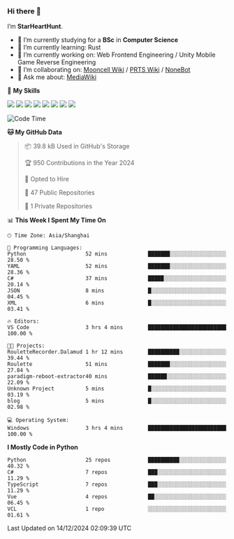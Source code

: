 ### Hi there 👋

I’m **StarHeartHunt**.

- 🏫 I’m currently studying for a **BSc** in **Computer Science**
- 🌱 I’m currently learning: Rust
- 🔭 I’m currently working on: Web Frontend Engineering / Unity Mobile Game Reverse Engineering
- 👯 I’m collaborating on: [Mooncell Wiki](https://fgo.wiki/) / [PRTS Wiki](http://prts.wiki/) / [NoneBot](https://github.com/nonebot)
- 💬 Ask me about: [MediaWiki](https://www.mediawiki.org)

🌟 **My Skills**

![](https://img.shields.io/badge/-Python-3e74a2?style=flat-square&logo=Python&logoColor=fff)
![](https://img.shields.io/badge/-Node.js-339933?style=flat-square&logo=node.js&logoColor=fff)
![](https://img.shields.io/badge/-Vue-4fc08d?style=flat-square&logo=vue.js&logoColor=fff)
![](https://img.shields.io/badge/-React-2d98ce?style=flat-square&logo=React&logoColor=fff)
![](https://img.shields.io/badge/-TypeScript-3178C6?style=flat-square&logo=TypeScript&logoColor=fff)
![](https://img.shields.io/badge/-Docker-2496ED?style=flat-square&logo=Docker&logoColor=fff)
![](https://img.shields.io/badge/-Linux-000000?style=flat-square&logo=Linux&logoColor=fff)
![](https://img.shields.io/badge/-Dotnet-512bd4?style=flat-square&logo=.net&logoColor=fff)

<!--START_SECTION:waka-->
![Code Time](http://img.shields.io/badge/Code%20Time-1%2C396%20hrs%2016%20mins-blue)

**🐱 My GitHub Data** 

> 📦 39.8 kB Used in GitHub's Storage 
 > 
> 🏆 950 Contributions in the Year 2024
 > 
> 💼 Opted to Hire
 > 
> 📜 47 Public Repositories 
 > 
> 🔑 1 Private Repositories 
 > 
📊 **This Week I Spent My Time On** 

```text
🕑︎ Time Zone: Asia/Shanghai

💬 Programming Languages: 
Python                   52 mins             ███████░░░░░░░░░░░░░░░░░░   28.50 % 
YAML                     52 mins             ███████░░░░░░░░░░░░░░░░░░   28.36 % 
C#                       37 mins             █████░░░░░░░░░░░░░░░░░░░░   20.14 % 
JSON                     8 mins              █░░░░░░░░░░░░░░░░░░░░░░░░   04.45 % 
XML                      6 mins              █░░░░░░░░░░░░░░░░░░░░░░░░   03.41 % 

🔥 Editors: 
VS Code                  3 hrs 4 mins        █████████████████████████   100.00 % 

🐱‍💻 Projects: 
RouletteRecorder.Dalamud 1 hr 12 mins        ██████████░░░░░░░░░░░░░░░   39.44 % 
Roulette                 51 mins             ███████░░░░░░░░░░░░░░░░░░   27.84 % 
paradigm-reboot-extractor40 mins             ██████░░░░░░░░░░░░░░░░░░░   22.09 % 
Unknown Project          5 mins              █░░░░░░░░░░░░░░░░░░░░░░░░   03.19 % 
blog                     5 mins              █░░░░░░░░░░░░░░░░░░░░░░░░   02.98 % 

💻 Operating System: 
Windows                  3 hrs 4 mins        █████████████████████████   100.00 % 
```

**I Mostly Code in Python** 

```text
Python                   25 repos            ██████████░░░░░░░░░░░░░░░   40.32 % 
C#                       7 repos             ███░░░░░░░░░░░░░░░░░░░░░░   11.29 % 
TypeScript               7 repos             ███░░░░░░░░░░░░░░░░░░░░░░   11.29 % 
Vue                      4 repos             ██░░░░░░░░░░░░░░░░░░░░░░░   06.45 % 
VCL                      1 repo              ░░░░░░░░░░░░░░░░░░░░░░░░░   01.61 % 
```




 Last Updated on 14/12/2024 02:09:39 UTC
<!--END_SECTION:waka-->
